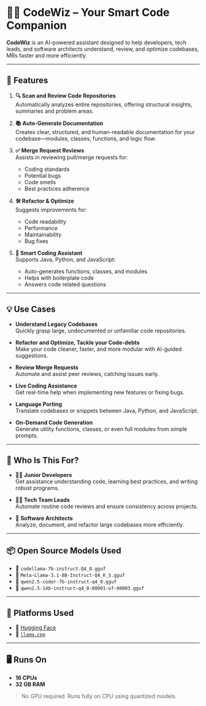 

# 🧙‍♂️ CodeWiz – Your Smart Code Companion

**CodeWiz** is an AI-powered assistant designed to help developers, tech leads, and software architects understand, review, and optimize codebases, MRs faster and more efficiently.

---

## 🚀 Features

1. **🔍 Scan and Review Code Repositories**  
   Automatically analyzes entire repositories, offering structural insights, summaries and problem areas.

2. **📚 Auto-Generate Documentation**  
   Creates clear, structured, and human-readable documentation for your codebase—modules, classes, functions, and logic flow.

3. **✅ Merge Request Reviews**  
   Assists in reviewing pull/merge requests for:
   - Coding standards
   - Potential bugs
   - Code smells
   - Best practices adherence

4. **🛠️ Refactor & Optimize**  
   Suggests improvements for:
   - Code readability
   - Performance
   - Maintainability
   - Bug fixes

5. **🤖 Smart Coding Assistant**  
   Supports Java, Python, and JavaScript:
   - Auto-generates functions, classes, and modules
   - Helps with boilerplate code
   - Answers code related questions

---

## 💡 Use Cases

- **Understand Legacy Codebases**  
  Quickly grasp large, undocumented or unfamiliar code repositories.

- **Refactor and Optimize, Tackle your Code-debts**  
  Make your code cleaner, faster, and more modular with AI-guided suggestions.

- **Review Merge Requests**  
  Automate and assist peer reviews, catching issues early.

- **Live Coding Assistance**  
  Get real-time help when implementing new features or fixing bugs.

- **Language Porting**  
  Translate codebases or snippets between Java, Python, and JavaScript.

- **On-Demand Code Generation**  
  Generate utility functions, classes, or even full modules from simple prompts.

---

## 👥 Who Is This For?

- 👨‍💻 **Junior Developers**  
  Get assistance understanding code, learning best practices, and writing robust programs.

- 👨‍🏫 **Tech Team Leads**  
  Automate routine code reviews and ensure consistency across projects.

- 🧠 **Software Architects**  
  Analyze, document, and refactor large codebases more efficiently.

---

## 📦 Open Source Models Used

- 🦙 `codellama-7b-instruct.Q4_0.gguf`  
- 🔮 `Meta-Llama-3.1-8B-Instruct-Q4_K_S.gguf`  
- 🧠 `qwen2.5-coder-7b-instruct-q4_0.gguf`  
- 🚀 `qwen2.5-14b-instruct-q4_0-00001-of-00003.gguf`  

---

## 🧰 Platforms Used

- 🤗 [Hugging Face](https://huggingface.co/)
- 🧠 [`llama.cpp`](https://github.com/ggerganov/llama.cpp)

---

## 🖥️ Runs On

- **16 CPUs**
- **32 GB RAM**

> No GPU required. Runs fully on CPU using quantized models.